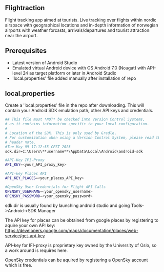 ## Flightraction
Flight tracking app aimed at tourists. Live tracking over flights within nordic airspace with geographical locations and in-depth information of norwegian airports with weather forcasts, arrivals/departures and tourist attraction near the airport.

## Prerequisites
- Latest version of Android Studio
- Emulated virtual Android device with OS Android 7.0 (Nougat) with API-level 24 as target platform or later in Android Studio
- 'local.properties' file added manually after installation of repo

## local.properties
Create a 'local.properties' file in the repo after downloading.
This will contain your Android SDK emulation path, other API keys and credentials.
```bash
## This file must *NOT* be checked into Version Control Systems,
# as it contains information specific to your local configuration.
#
# Location of the SDK. This is only used by Gradle.
# For customization when using a Version Control System, please read the
# header note.
#Tue May 09 17:12:55 CEST 2023
sdk.dir=C:\Users\**username**\AppData\Local\Android\android-sdk

#API-Key IFI-Proxy
API_KEY=<your_API_proxy_key>

#API-key Places API
API_KEY_PLACES=<your_places_API_key>

#OpenSky User Credentials for Flight API Calls
OPENSKY_USERNAME=<your_opensky_username>
OPENSKY_PASSWORD=<your_opensky_password>
```

sdk.dir is usually found by launching android studio and going Tools->Android->SDK Manager

The API key for places can be obtained from google places by registering to aquire your own API key:
https://developers.google.com/maps/documentation/places/web-service/get-api-key

API-key for IFI-proxy is proprietary key owned by the University of Oslo, so a work around is requires here.

OpenSky credentials can be aquired by registering a OpenSky account which is free.

